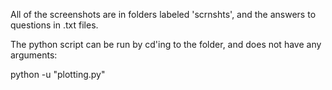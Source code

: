 
All of the screenshots are in folders labeled 'scrnshts', and the answers to questions in .txt files.

The python script can be run by cd'ing to the folder, and does not have any arguments:

python -u "plotting.py"